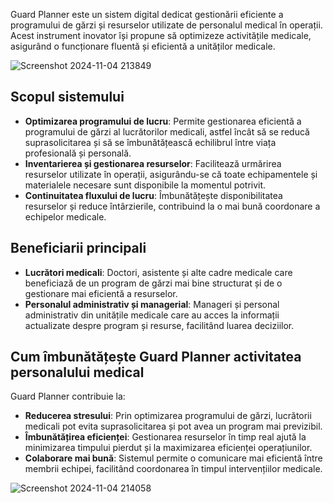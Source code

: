 Guard Planner este un sistem digital dedicat gestionării eficiente a programului de gărzi și resurselor utilizate de personalul medical în operații. Acest instrument inovator își propune să optimizeze activitățile medicale, asigurând o funcționare fluentă și eficientă a unităților medicale.

![Screenshot 2024-11-04 213849](https://github.com/user-attachments/assets/a17c4a0e-ede7-4abe-bf36-98247a35a385)

## Scopul sistemului

- **Optimizarea programului de lucru**: Permite gestionarea eficientă a programului de gărzi al lucrătorilor medicali, astfel încât să se reducă suprasolicitarea și să se îmbunătățească echilibrul între viața profesională și personală.
- **Inventarierea și gestionarea resurselor**: Facilitează urmărirea resurselor utilizate în operații, asigurându-se că toate echipamentele și materialele necesare sunt disponibile la momentul potrivit.
- **Continuitatea fluxului de lucru**: Îmbunătățește disponibilitatea resurselor și reduce întârzierile, contribuind la o mai bună coordonare a echipelor medicale.

## Beneficiarii principali

- **Lucrători medicali**: Doctori, asistente și alte cadre medicale care beneficiază de un program de gărzi mai bine structurat și de o gestionare mai eficientă a resurselor.
- **Personalul administrativ și managerial**: Manageri și personal administrativ din unitățile medicale care au acces la informații actualizate despre program și resurse, facilitând luarea deciziilor.

## Cum îmbunătățește Guard Planner activitatea personalului medical

Guard Planner contribuie la:

- **Reducerea stresului**: Prin optimizarea programului de gărzi, lucrătorii medicali pot evita suprasolicitarea și pot avea un program mai previzibil.
- **Îmbunătățirea eficienței**: Gestionarea resurselor în timp real ajută la minimizarea timpului pierdut și la maximizarea eficienței operațiunilor.
- **Colaborare mai bună**: Sistemul permite o comunicare mai eficientă între membrii echipei, facilitând coordonarea în timpul intervențiilor medicale.
  
![Screenshot 2024-11-04 214058](https://github.com/user-attachments/assets/14734e6e-fdce-49b3-bbcf-27803eedc6d5)
